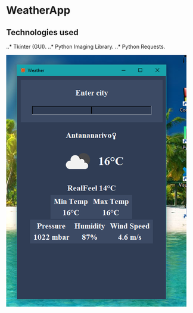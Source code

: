 # WeatherApp

## Technologies used

..* Tkinter (GUI).
..* Python Imaging Library.
..* Python Requests.

![alt text](https://github.com/Greccu/OtherProjects/blob/master/WeatherApp/image.png)
